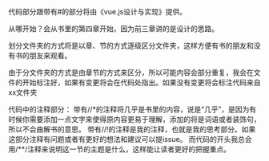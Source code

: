 代码部分跟带有#的部分将由《vue.js设计与实现》提供。

从哪开始？会从书里的第四章开始，因为前三章讲的是设计的思路。

划分文件夹的方式将是以章、节的方式逐级区分文件夹，这样方便有书的朋友和没有书的朋友来观看。

由于分文件夹的方式是由章节的方式来区分，所以可能内容会部分重复，我会在文件的开始标注好，如果有变更将会在代码处指出。如果没有变更将会标注代码来自xx文件夹

代码中的注释部分： 带有//*的注释将几乎是书里的内容，说是“几乎”，是因为有时候你需要添加一点文字来使得原内容更易于理解，添加的将是词语或者装饰句，所以不会曲解书的意思。 带有//!的注释是我的注释，也就是我的思考部分。如果这部分注释有问题或者有更好的想法和建议可以提issue。 而代码的开头我总会用/**/注释来说明这一节的主题是什么，这样能让读者更好的把握重点。